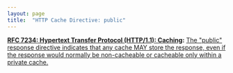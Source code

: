 ```yaml
---
layout: page
title:  "HTTP Cache Directive: public"
---
```


**[RFC 7234: Hypertext Transfer Protocol (HTTP/1.1): Caching](/specs/IETF/RFC/7234 "The Hypertext Transfer Protocol (HTTP) is an application-level protocol for distributed, collaborative, hypertext information systems. This document defines requirements on HTTP caches and the associated header fields that control cache behavior or indicate cacheable response messages."):** [The "public" response directive indicates that any cache MAY store the response, even if the response would normally be non-cacheable or cacheable only within a private cache.](http://tools.ietf.org/html/rfc7234#section-5.2.2.5)

